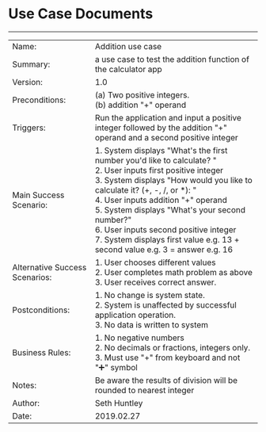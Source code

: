 # Use Case Documents


<!-- ## Template

| 	| 	|
| --	| --	|
| Name:	| Use case name	|
| Summary:	| A high level description of use case	|
| Version:	| 1.1 (Current revision number)	|
| Preconditions:	| 1. Defines all the conditions that must be true (i.e., describes the state of the system) for the trigger to be active.	|
| Triggers:	| Describes the event that causes the use case to be initiated	|
| Main Success Scenario:	| 1. Outline of steps for normal scenario (System displays “”, User enters “”, etc.) <br> 2. … <br> 3. …	|
| Alternative Success Scenarios:	| 1. Outline steps for alternative scenario 1 <br> 1.1.… <br> <br> 1.2.… <br> 2. Outline steps for alternative scenario 2 <br> 2.1.… <br> 2.2.…
| Postconditions:	| 1. Describes what the change in state of the system will be after the use case completes	|
| Business Rules:	| 1. List items to be validated and other business rules that need to be enforced <br> 2. … <br> 3. …	|
| Notes:	| 1. Additional items that needed to clarified or special considerations	|
| Author:	| Authors Name|
| Date:	| Current Date 	| -->

***


| 	| 	|
| --	| --	|
| Name:	| Addition use case	|
| Summary:	| a use case to test the addition function of the calculator app	|
| Version:	| 1.0	|
| Preconditions:	| (a) Two positive integers. <br> (b) addition "+" operand 	|
| Triggers:	| Run the application and input a positive integer followed by the addition "+" operand and a second positive integer	|
| Main Success Scenario:	| 1. System displays "What's the first number you'd like to calculate? " <br> 2. User inputs first positive integer <br> 3. System displays "How would you like to calculate it? (+, -, /, or *): " <br> 4. User inputs addition "+" operand <br> 5. System displays "What's your second number?" <br> 6. User inputs second positive integer <br> 7. System displays first value e.g. 13 + second value e.g. 3 = answer e.g. 16	|
| Alternative Success Scenarios:	| 1. User chooses different values <br> 2. User completes math problem as above <br> 3. User receives correct answer.	|
| Postconditions:	| 1. No change is system state. <br> 2. System is unaffected by successful application operation. <br> 3. No data is written to system	|
| Business Rules:	| 1. No negative numbers <br> 2. No decimals or fractions, integers only. <br> 3. Must use "+" from keyboard and not "➕" symbol	|
| Notes:	| Be aware the results of division will be rounded to nearest integer	|
| Author:	| Seth Huntley|
| Date:	| 2019.02.27 	|

